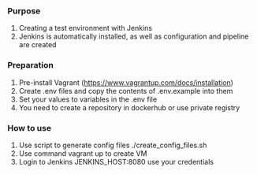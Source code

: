 

### Purpose

1. Creating a test environment with Jenkins
2. Jenkins is automatically installed, as well as configuration and pipeline are created


### Preparation

1. Pre-install Vagrant (https://www.vagrantup.com/docs/installation)
2. Create .env files and copy the contents of .env.example into them
3. Set your values to variables in the .env file
4. You need to create a repository in dockerhub or use private registry

### How to use

1. Use script to generate config files  ./create_config_files.sh
2. Use command vagrant up to create VM
3. Login to Jenkins JENKINS_HOST:8080 use your credentials
   

